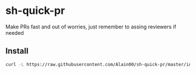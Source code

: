 # sh-quick-pr
Make PRs fast and out of worries, just remember to assing reviewers if needed

## Install
```bash
curl -L https://raw.githubusercontent.com/Alain00/sh-quick-pr/master/install.sh | sh
```
